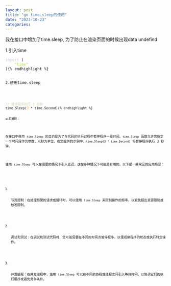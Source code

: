 ```yaml
---
layout: post
title: "go time.sleep的使用"
date: "2023-10-23"
categories: 
---
```

<p>我在接口中增加了time.sleep, 为了防止在渲染页面的时候出现data undefind</p>

<p>1.引入time</p>

<pre>
<code><span style="color:#dcc6e0">import</span> (
	<span style="color:#abe338">&quot;time&quot;</span>
){% endhighlight %}

<p>2.使用time.sleep</p>

<pre>
<code><span style="color:#d4d0ab">// 暂停程序执行 3 秒钟</span>
time.Sleep(<span style="color:#f5ab35">3</span> * time.Second){% endhighlight %}

<p><code>ai的解释：</code></p>

<p>在接口中使用 <code>time.Sleep</code> 的目的是为了在代码的执行过程中暂停程序一段时间。<code>time.Sleep</code> 函数允许您指定一个时间段作为参数，以秒为单位。在您提供的示例中，<code>time.Sleep(3 * time.Second)</code> 将暂停程序执行 3 秒钟。</p>

<p>使用 <code>time.Sleep</code> 可以在需要的情况下引入延迟，这在多种情况下可能是有用的。以下是一些常见的应用场景：</p>

<ol>
	<li>
	<p>节流控制：在处理频繁的请求或循环时，可以使用 <code>time.Sleep</code> 来限制操作的频率，以避免超出资源限制或触发限制。</p>
	</li>
	<li>
	<p>调试和测试：在调试和测试代码时，您可能需要在不同的时间点暂停程序，以便观察程序的状态或执行特定操作。</p>
	</li>
	<li>
	<p>并发编程：在并发编程中，使用 <code>time.Sleep</code> 可以在不同的协程或线程之间引入等待时间，以协调它们的执行顺序或避免竞争条件。</p>
	</li>
</ol>

